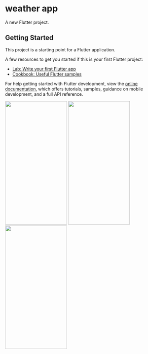 # weather app

A new Flutter project.

## Getting Started

This project is a starting point for a Flutter application.

A few resources to get you started if this is your first Flutter project:

- [Lab: Write your first Flutter app](https://docs.flutter.dev/get-started/codelab)
- [Cookbook: Useful Flutter samples](https://docs.flutter.dev/cookbook)

For help getting started with Flutter development, view the
[online documentation](https://docs.flutter.dev/), which offers tutorials,
samples, guidance on mobile development, and a full API reference.

<picture>  
<img src="https://github.com/FaresSallam75/weather_app/assets/115936044/f6f25395-0deb-4569-ab08-57fa0c18e2fd" width="200px" height="400px" /> 
</picture> 
 <picture>  
<img src="https://github.com/FaresSallam75/weather_app/assets/115936044/03e0d9ba-b870-4b9f-b2e3-37fe6ea158df" width="200px" height="400px" /> 
</picture>
<picture>  
<img src="https://github.com/FaresSallam75/weather_app/assets/115936044/72f7ff56-842c-4ab0-b765-d00007773285" width="200px" height="400px" /> 
</picture>



